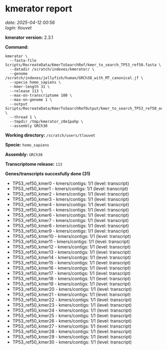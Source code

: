 # kmerator report
*date: 2025-04-12 00:56*  
*login: tlouvet*

**kmerator version:** 2.3.1

**Command:**

```
kmerator \
  --fasta-file Scripts/RecreateData/KmerToSearchRef/kmer_to_search_TP53_ref50.fasta \
  --datadir /scratch/indexes/kmerator/ \
  --genome /scratch/indexes/jellyfish/human/GRCh38_with_MT_canonical.jf \
  --specie homo_sapiens \
  --kmer-length 31 \
  --release 113 \
  --max-on-transcriptome 100 \
  --max-on-genome 1 \
  --output Scripts/RecreateData/KmerToSearchRefOutput/kmer_to_search_TP53_ref50_output \
  --thread 1 \
  --tmpdir /tmp/kmerator_z8e1pahp \
  --assembly GRCh38
```

**Working directory:** `/scratch/users/tlouvet`

**Specie:** `homo_sapiens`

**Assembly:** `GRCh38`

**Transcriptome release:** `113`

**Genes/transcripts succesfully done (31)**

- TP53_ref50_kmer0 - kmers/contigs: 1/1 (level: transcript)
- TP53_ref50_kmer1 - kmers/contigs: 1/1 (level: transcript)
- TP53_ref50_kmer2 - kmers/contigs: 1/1 (level: transcript)
- TP53_ref50_kmer3 - kmers/contigs: 1/1 (level: transcript)
- TP53_ref50_kmer4 - kmers/contigs: 1/1 (level: transcript)
- TP53_ref50_kmer5 - kmers/contigs: 1/1 (level: transcript)
- TP53_ref50_kmer6 - kmers/contigs: 1/1 (level: transcript)
- TP53_ref50_kmer7 - kmers/contigs: 1/1 (level: transcript)
- TP53_ref50_kmer8 - kmers/contigs: 1/1 (level: transcript)
- TP53_ref50_kmer9 - kmers/contigs: 1/1 (level: transcript)
- TP53_ref50_kmer10 - kmers/contigs: 1/1 (level: transcript)
- TP53_ref50_kmer11 - kmers/contigs: 1/1 (level: transcript)
- TP53_ref50_kmer12 - kmers/contigs: 1/1 (level: transcript)
- TP53_ref50_kmer13 - kmers/contigs: 1/1 (level: transcript)
- TP53_ref50_kmer14 - kmers/contigs: 1/1 (level: transcript)
- TP53_ref50_kmer15 - kmers/contigs: 1/1 (level: transcript)
- TP53_ref50_kmer16 - kmers/contigs: 1/1 (level: transcript)
- TP53_ref50_kmer17 - kmers/contigs: 1/1 (level: transcript)
- TP53_ref50_kmer18 - kmers/contigs: 1/1 (level: transcript)
- TP53_ref50_kmer19 - kmers/contigs: 1/1 (level: transcript)
- TP53_ref50_kmer20 - kmers/contigs: 1/1 (level: transcript)
- TP53_ref50_kmer21 - kmers/contigs: 1/1 (level: transcript)
- TP53_ref50_kmer22 - kmers/contigs: 1/1 (level: transcript)
- TP53_ref50_kmer23 - kmers/contigs: 1/1 (level: transcript)
- TP53_ref50_kmer24 - kmers/contigs: 1/1 (level: transcript)
- TP53_ref50_kmer25 - kmers/contigs: 1/1 (level: transcript)
- TP53_ref50_kmer26 - kmers/contigs: 1/1 (level: transcript)
- TP53_ref50_kmer27 - kmers/contigs: 1/1 (level: transcript)
- TP53_ref50_kmer28 - kmers/contigs: 1/1 (level: transcript)
- TP53_ref50_kmer29 - kmers/contigs: 1/1 (level: transcript)
- TP53_ref50_kmer30 - kmers/contigs: 1/1 (level: transcript)
